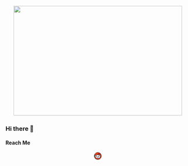 <p align="center">
  <img width="460" height="300" src="monkeycoder.gif">
</p>

### Hi there 👋
<!--
**warhammer327/warhammer327** is a ✨ _special_ ✨ repository because its `README.md` (this file) appears on your GitHub profile.

Here are some ideas to get you started:

- 🔭 I’m currently working on ...
- 🌱 I’m currently learning ...
- 👯 I’m looking to collaborate on ...
- 🤔 I’m looking for help with ...
- 💬 Ask me about ...
- 📫 How to reach me: ...
- 😄 Pronouns: ...
- ⚡ Fun fact: ...
-->
#### Reach Me
<p align="center">
  <img width="20" height="20" src="/icons/reddit.png">
</p>
